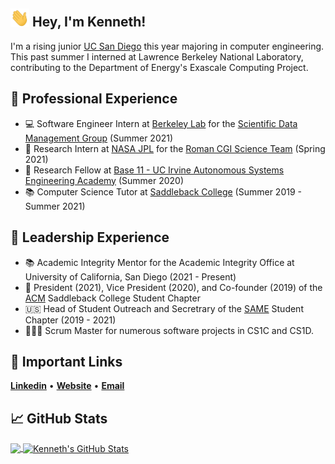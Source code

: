 ## <img src="https://github.com/kencasimiro/kencasimiro/blob/main/wave.gif" width="30px"> Hey, I'm Kenneth! 

I'm a rising junior [UC San Diego](https://ucsd.edu) this year majoring in computer engineering. This past summer I interned at Lawrence Berkeley National Laboratory, contributing to the Department of Energy's Exascale Computing Project.

## 🔷 Professional Experience

*  💻 Software Engineer Intern at [Berkeley Lab](https://www.lbl.gov/) for the [Scientific Data Management Group](https://sdm.lbl.gov/) (Summer 2021)
*  🚀 Research Intern at [NASA JPL](https://www.jpl.nasa.gov) for the [Roman CGI Science Team](https://www.jpl.nasa.gov/missions/the-nancy-grace-roman-space-telescope) (Spring 2021)
*  🐜 Research Fellow at  [Base 11 - UC Irvine Autonomous Systems Engineering Academy](https://www.base11.com/solutions/asea/) (Summer 2020)
*  📚 Computer Science Tutor at [Saddleback College](https://www.saddleback.edu/) (Summer 2019 - Summer 2021)


## 🔶 Leadership Experience

* 📚 Academic Integrity Mentor for the Academic Integrity Office at University of California, San Diego (2021 - Present)
* 💾 President (2021), Vice President (2020), and Co-founder (2019) of the [ACM](https://www.acm.org/) Saddleback College Student Chapter 
* 🇺🇸 Head of Student Outreach and Secretrary of the [SAME](https://www.same.org/) Student Chapter (2019 - 2021)
* 👨🏽‍💻 Scrum Master for numerous software projects in CS1C and CS1D.


## :link: Important Links
[__Linkedin__](https://www.linkedin.com/in/kencasimiro/) • [__Website__](google.com) • [__Email__](mailto:kennethreyescasimiro@gmail.com)


## &#x1f4c8; GitHub Stats

<a href="https://github.com/kencasimiro/kencasimiro">
  <img align="center" src="https://github-readme-stats.vercel.app/api/top-langs/?username=kencasimiro&title_color=ffffff&text_color=c9cacc&icon_color=2bbc8a&bg_color=1d1f21&langs_count=3" />
</a>
<a href="https://github.com/kencasimiro/kencasimiro">
  <img align="center" src="https://github-readme-stats.vercel.app/api?username=kencasimiro&show_icons=true&line_height=27&count_private=true&title_color=ffffff&text_color=c9cacc&icon_color=2bbc8a&bg_color=1d1f21" alt="Kenneth's GitHub Stats" />
</a>




<!--
**kencasimiro/kencasimiro** is a ✨ _special_ ✨ repository because its `README.md` (this file) appears on your GitHub profile.

Here are some ideas to get you started:

- 🔭 I’m currently working on ...
- 🌱 I’m currently learning ...
- 👯 I’m looking to collaborate on ...
- 🤔 I’m looking for help with ...
- 💬 Ask me about ...
- 📫 How to reach me: ...
- 😄 Pronouns: ...
- ⚡ Fun fact: ...
-->
